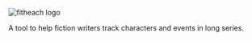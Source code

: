 ![fitheach logo](https://github.com/user-attachments/assets/dbbbc0cd-68ef-4a07-9059-fd10aa9529e7)

A tool to help fiction writers track characters and events in long series.
